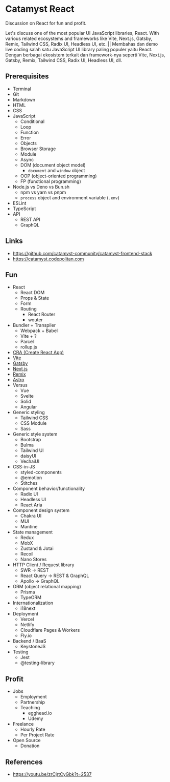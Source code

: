 # Catamyst React

Discussion on React for fun and profit.

Let's discuss one of the most popular UI JavaScript libraries, React. With various related ecosystems and frameworks like Vite, Next.js, Gatsby, Remix, Tailwind CSS, Radix UI, Headless UI, etc. || Membahas dan demo live coding salah satu JavaScript UI library paling populer yaitu React. Dengan berbagai ekosistem terkait dan framework-nya seperti Vite, Next.js, Gatsby, Remix, Tailwind CSS, Radix UI, Headless UI, dll.

## Prerequisites

- Terminal
- Git
- Markdown
- HTML
- CSS
- JavaScript
  - Conditional
  - Loop
  - Function
  - Error
  - Objects
  - Browser Storage
  - Module
  - Async
  - DOM (document object model)
    - `document` and `window` object
  - OOP (object-oriented programming)
  - FP (functional programming)
- Node.js vs Deno vs Bun.sh
  - npm vs yarn vs pnpm
  - `process` object and environment variable (`.env`)
- ESLint
- TypeScript
- API
  - REST API
  - GraphQL

## Links

- https://github.com/catamyst-community/catamyst-frontend-stack
- https://catamyst.codepolitan.com

## Fun

- React
  - React DOM
  - Props & State
  - Form
  - Routing
    - React Router
    - wouter
- Bundler + Transpiler
  - Webpack + Babel
  - Vite + ?
  - Parcel
  - rollup.js
- [CRA (Create React App)](https://create-react-app.dev)
- [Vite](https://vitejs.dev)
- [Gatsby](https://gatsbyjs.com)
- [Next.js](https://nextjs.org)
- [Remix](https://remix.run)
- [Astro](https://astro.build)
- Versus
  - Vue
  - Svelte
  - Solid
  - Angular
- Generic styling
  - Tailwind CSS
  - CSS Module
  - Sass
- Generic style system
  - Bootstrap
  - Bulma
  - Tailwind UI
  - daisyUI
  - VechaiUI
- CSS-in-JS
  - styled-components
  - @emotion
  - Stitches
- Component behavior/functionality
  - Radix UI
  - Headless UI
  - React Aria
- Component design system
  - Chakra UI
  - MUI
  - Mantine
- State management
  - Redux
  - MobX
  - Zustand & Jotai
  - Recoil
  - Nano Stores
- HTTP Client / Request library
  - SWR -> REST
  - React Query -> REST & GraphQL
  - Apollo -> GraphQL
- ORM (object relational mapping)
  - Prisma
  - TypeORM
- Internationalization
  - i18next
- Deployment
  - Vercel
  - Netlify
  - Cloudflare Pages & Workers
  - Fly.io
- Backend / BaaS
  - KeystoneJS
- Testing
  - Jest
  - @testing-library

## Profit

- Jobs
  - Employment
  - Partnership
  - Teaching
    - egghead.io
    - Udemy
- Freelance
  - Hourly Rate
  - Per Project Rate
- Open Source
  - Donation

## References

- https://youtu.be/zrCjrtCyGbk?t=2537
